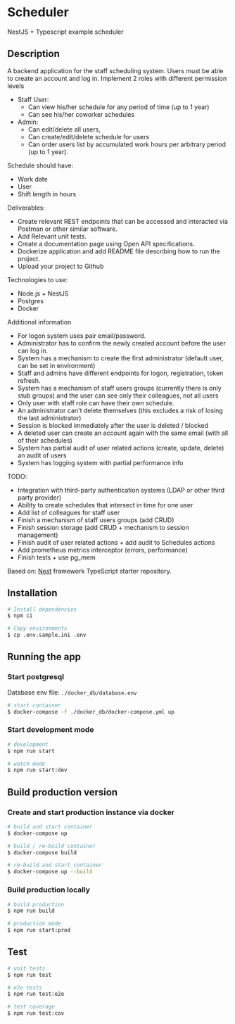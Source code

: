 # Scheduler

NestJS + Typescript example scheduler

## Description

A backend application for the staff scheduling system.
Users must be able to create an account and log in.
Implement 2 roles with different permission levels

- Staff User:
  - Can view his/her schedule for any period of time (up to 1 year)
  - Can see his/her coworker schedules
- Admin:
  - Can edit/delete all users,
  - Can create/edit/delete schedule for users
  - Can order users list by accumulated work hours per arbitrary period (up to 1 year).

Schedule should have:

- Work date
- User
- Shift length in hours

Deliverables:

- Create relevant REST endpoints that can be accessed and interacted via Postman or
other similar software.
- Add Relevant unit tests.
- Create a documentation page using Open API specifications.
- Dockerize application and add README file describing how to run the project.
- Upload your project to Github

Technologies to use:

- Node.js + NestJS
- Postgres
- Docker

Additional information

- For logon system uses pair email/password.
- Administrator has to confirm the newly created account before the user can log in.
- System has a mechanism to create the first administrator (default user, can be set in environment)
- Staff and admins have different endpoints for logon, registration, token refresh.
- System has a mechanism of staff users groups (currently there is only stub groups) and the user can see only their colleagues, not all users
- Only user with staff role can have their own schedule.
- An administrator can't delete themselves (this excludes a risk of losing the last administrator)
- Session is blocked immediately after the user is deleted / blocked
- A deleted user can create an account again with the same email (with all of their schedules)
- System has partial audit of user related actions (create, update, delete) an audit of users
- System has logging system with partial performance info

TODO:

- Integration with third-party authentication systems (LDAP or other third party provider)
- Ability to create schedules that intersect in time for one user
- Add list of colleagues for staff user
- Finish a mechanism of staff users groups (add CRUD)
- Finish session storage (add CRUD + mechanism to session management)
- Finish audit of user related actions + add audit to Schedules actions
- Add prometheus metrics interceptor (errors, performance)
- Finish tests + use pg_mem

Based on:
[Nest](https://github.com/nestjs/nest) framework TypeScript starter repository.

## Installation

```bash
# Install dependencies
$ npm ci

# Copy environments
$ cp .env.sample.ini .env
```

## Running the app

### Start postgresql

Database env file:
`./docker_db/database.env`

```bash
# start container
$ docker-compose -f ./docker_db/docker-compose.yml up
```

### Start development mode

```bash
# development
$ npm run start

# watch mode
$ npm run start:dev
```

## Build production version

### Create and start production instance via docker

```bash
# build and start container
$ docker-compose up

# build / re-build container
$ docker-compose build

# re-build and start container
$ docker-compose up --build
```

### Build production locally

```bash
# build production
$ npm run build

# production mode
$ npm run start:prod
```

## Test

```bash
# unit tests
$ npm run test

# e2e tests
$ npm run test:e2e

# test coverage
$ npm run test:cov
```

